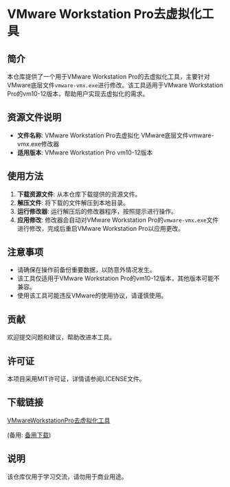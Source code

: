 # VMware Workstation Pro去虚拟化工具

## 简介

本仓库提供了一个用于VMware Workstation Pro的去虚拟化工具，主要针对VMware底层文件`vmware-vmx.exe`进行修改。该工具适用于VMware Workstation Pro的vm10-12版本，帮助用户实现去虚拟化的需求。

## 资源文件说明

- **文件名称**: VMware Workstation Pro去虚拟化 VMware底层文件vmware-vmx.exe修改器
- **适用版本**: VMware Workstation Pro vm10-12版本

## 使用方法

1. **下载资源文件**: 从本仓库下载提供的资源文件。
2. **解压文件**: 将下载的文件解压到本地目录。
3. **运行修改器**: 运行解压后的修改器程序，按照提示进行操作。
4. **应用修改**: 修改器会自动对VMware Workstation Pro的`vmware-vmx.exe`文件进行修改，完成后重启VMware Workstation Pro以应用更改。

## 注意事项

- 请确保在操作前备份重要数据，以防意外情况发生。
- 该工具仅适用于VMware Workstation Pro的vm10-12版本，其他版本可能不兼容。
- 使用该工具可能违反VMware的使用协议，请谨慎使用。

## 贡献

欢迎提交问题和建议，帮助改进本工具。

## 许可证

本项目采用MIT许可证，详情请参阅LICENSE文件。

## 下载链接
[VMwareWorkstationPro去虚拟化工具](https://pan.quark.cn/s/8799af30da05) 

(备用: [备用下载](https://pan.baidu.com/s/1lhQ76mJy6HQjKJY35rQrvQ?pwd=1234))

## 说明

该仓库仅用于学习交流，请勿用于商业用途。
